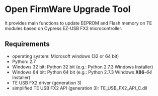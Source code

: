 ﻿# Open FirmWare Upgrade Tool
It provides main functions to update EEPROM and Flash memory on
TE modules based on Cypress EZ-USB FX2 microcontroller.

## Requirements
- operating system: Microsoft windows (32 or 64 bit)
- Python: 2.7
 - Windows 32 bit: Python 32 bit (e.g.: Python 2.7.3 Windows Installer)
 - Windows 64 bit: Python 64 bit (e.g.: Python 2.7.3 Windows **X86**-*64* Installer)
- TE USB FX2 driver (generation 3)
- simplified TE USB FX2 API (generation 3): TE_USB_FX2_API_C.dll
